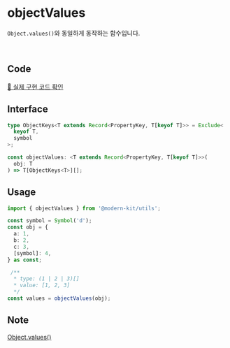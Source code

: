 # objectValues

`Object.values()`와 동일하게 동작하는 함수입니다.

<br />

## Code
[🔗 실제 구현 코드 확인](https://github.com/modern-agile-team/modern-kit/blob/main/packages/utils/src/object/objectValues/index.ts)

## Interface
```ts title="typescript"
type ObjectKeys<T extends Record<PropertyKey, T[keyof T]>> = Exclude<
  keyof T,
  symbol
>;

const objectValues: <T extends Record<PropertyKey, T[keyof T]>>(
  obj: T
) => T[ObjectKeys<T>][];
```

## Usage
```ts title="typescript"
import { objectValues } from '@modern-kit/utils';

const symbol = Symbol('d');
const obj = {
  a: 1,
  b: 2,
  c: 3,
  [symbol]: 4,
} as const;

 /**
  * type: (1 | 2 | 3)[]
  * value: [1, 2, 3]
  */
const values = objectValues(obj);
```

## Note
[Object.values()](https://developer.mozilla.org/ko/docs/Web/JavaScript/Reference/Global_Objects/Object/values)
